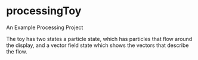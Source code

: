 # processingToy
An Example Processing Project

The toy has two states a particle state, which has particles that flow around the display, and a vector field state which shows the vectors that describe the flow.
